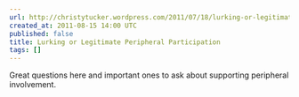 ```yaml
---
url: http://christytucker.wordpress.com/2011/07/18/lurking-or-legitimate-peripheral-participation/
created_at: 2011-08-15 14:00 UTC
published: false
title: Lurking or Legitimate Peripheral Participation
tags: []
---
```


Great questions here and important ones to ask about supporting peripheral involvement.
